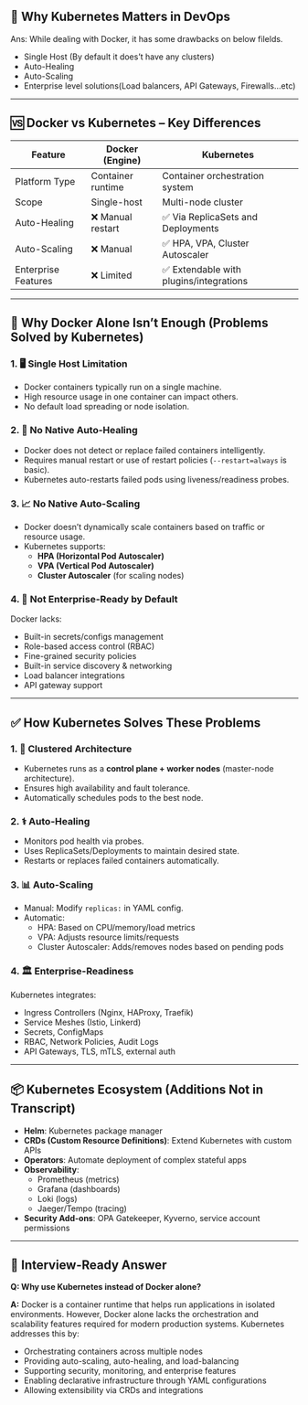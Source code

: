 ## 🔰 Why Kubernetes Matters in DevOps

Ans: While dealing with Docker, it has some drawbacks on below filelds.
- Single Host (By default it does’t have any clusters)
- Auto-Healing
- Auto-Scaling
- Enterprise level solutions(Load balancers, API Gateways, Firewalls…etc)

---

## 🆚 Docker vs Kubernetes – Key Differences

| Feature              | Docker (Engine)                      | Kubernetes                            |
|---------------------|--------------------------------------|----------------------------------------|
| Platform Type       | Container runtime                    | Container orchestration system         |
| Scope               | Single-host                          | Multi-node cluster                     |
| Auto-Healing        | ❌ Manual restart                     | ✅ Via ReplicaSets and Deployments     |
| Auto-Scaling        | ❌ Manual                             | ✅ HPA, VPA, Cluster Autoscaler        |
| Enterprise Features | ❌ Limited                            | ✅ Extendable with plugins/integrations|

---

## 🧨 Why Docker Alone Isn’t Enough (Problems Solved by Kubernetes)

### 1. 🖥️ Single Host Limitation
- Docker containers typically run on a single machine.
- High resource usage in one container can impact others.
- No default load spreading or node isolation.

### 2. 🔁 No Native Auto-Healing
- Docker does not detect or replace failed containers intelligently.
- Requires manual restart or use of restart policies (`--restart=always` is basic).
- Kubernetes auto-restarts failed pods using liveness/readiness probes.

### 3. 📈 No Native Auto-Scaling
- Docker doesn’t dynamically scale containers based on traffic or resource usage.
- Kubernetes supports:
  - **HPA (Horizontal Pod Autoscaler)**
  - **VPA (Vertical Pod Autoscaler)**
  - **Cluster Autoscaler** (for scaling nodes)

### 4. 🏢 Not Enterprise-Ready by Default
Docker lacks:
- Built-in secrets/configs management
- Role-based access control (RBAC)
- Fine-grained security policies
- Built-in service discovery & networking
- Load balancer integrations
- API gateway support

---

## ✅ How Kubernetes Solves These Problems

### 1. 📡 Clustered Architecture
- Kubernetes runs as a **control plane + worker nodes** (master-node architecture).
- Ensures high availability and fault tolerance.
- Automatically schedules pods to the best node.

### 2. ⚕️ Auto-Healing
- Monitors pod health via probes.
- Uses ReplicaSets/Deployments to maintain desired state.
- Restarts or replaces failed containers automatically.

### 3. 📊 Auto-Scaling
- Manual: Modify `replicas:` in YAML config.
- Automatic:
  - HPA: Based on CPU/memory/load metrics
  - VPA: Adjusts resource limits/requests
  - Cluster Autoscaler: Adds/removes nodes based on pending pods

### 4. 🏛️ Enterprise-Readiness
Kubernetes integrates:
- Ingress Controllers (Nginx, HAProxy, Traefik)
- Service Meshes (Istio, Linkerd)
- Secrets, ConfigMaps
- RBAC, Network Policies, Audit Logs
- API Gateways, TLS, mTLS, external auth

---

## 📦 Kubernetes Ecosystem (Additions Not in Transcript)

- **Helm**: Kubernetes package manager
- **CRDs (Custom Resource Definitions)**: Extend Kubernetes with custom APIs
- **Operators**: Automate deployment of complex stateful apps
- **Observability**:
  - Prometheus (metrics)
  - Grafana (dashboards)
  - Loki (logs)
  - Jaeger/Tempo (tracing)
- **Security Add-ons**: OPA Gatekeeper, Kyverno, service account permissions

---

## 🧠 Interview-Ready Answer

**Q: Why use Kubernetes instead of Docker alone?**

**A:** Docker is a container runtime that helps run applications in isolated environments. However, Docker alone lacks the orchestration and scalability features required for modern production systems. Kubernetes addresses this by:

- Orchestrating containers across multiple nodes  
- Providing auto-scaling, auto-healing, and load-balancing  
- Supporting security, monitoring, and enterprise features  
- Enabling declarative infrastructure through YAML configurations  
- Allowing extensibility via CRDs and integrations 
